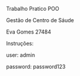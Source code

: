 Trabalho Pratico POO


Gestão de Centro de Sáude


Eva Gomes 27484


Instruções:

user: admin


password: password123
